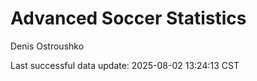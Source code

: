 # Advanced Soccer Statistics
Denis Ostroushko

<!-- gfm -->

Last successful data update: 2025-08-02 13:24:13 CST
